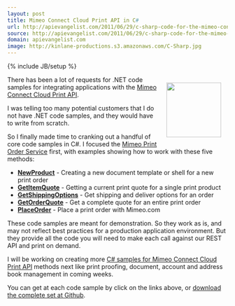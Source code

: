 ```yaml
---
layout: post
title: Mimeo Connect Cloud Print API in C#
url: http://apievangelist.com/2011/06/29/c-sharp-code-for-the-mimeo-connect-cloud-print-api/
source: http://apievangelist.com/2011/06/29/c-sharp-code-for-the-mimeo-connect-cloud-print-api/
domain: apievangelist.com
image: http://kinlane-productions.s3.amazonaws.com/C-Sharp.jpg
---
```

{% include JB/setup %}<p><img style="padding: 15px;" src="http://kinlane-productions.s3.amazonaws.com/C-Sharp.jpg" alt="" width="125" align="right" /><p></p>
There has been a lot of requests for .NET code samples for integrating applications with the <a title="Mimeo Connect Cloud Print API" href="http://developer.mimeo.com/">Mimeo Connect Cloud Print API</a>.<p></p>
I was telling too many potential customers that I do not have .NET code samples, and they would have to write from scratch.<p></p>
So I finally made time to cranking out a handful of core code samples in C#.  I focused the <a title="Mimeo Print Order Service" href="http://developer.mimeo.com/documentation/service_detail.php?ID=5">Mimeo Print Order Service</a> first, with examples showing how to work with these five methods:
<ul class="mainlist">
	<li><strong><a href="http://developer.mimeo.com/code/code_type_detail.php?ID=63&amp;tag=" target="_blank">NewProduct</a></strong> - Creating a new document template or shell for a new print order</li>
	<li><strong><a href="http://developer.mimeo.com/code/code_type_detail.php?ID=60&amp;tag=" target="_blank">GetItemQuote</a></strong> - Getting a current print quote for a single print product</li>
	<li><strong><a href="http://developer.mimeo.com/code/code_type_detail.php?ID=62&amp;tag=" target="_blank">GetShippingOptions</a></strong> - Get shipping and deliver options for an order</li>
	<li><strong><a href="http://developer.mimeo.com/code/code_type_detail.php?ID=61&amp;tag=" target="_blank">GetOrderQuote</a></strong> - Get a complete quote for an entire print order</li>
	<li><strong><a href="http://developer.mimeo.com/code/code_type_detail.php?ID=64&amp;tag=" target="_blank">PlaceOrder</a></strong> - Place a print order with Mimeo.com</li>
</ul>
These code samples are meant for demonstration.  So they work as is, and may not reflect best practices for a production application environment.  But they provide all the code you will need to make each call against our REST API and print on demand.<p></p>
I will be working on creating more <a title="C# samples for the Mimeo Connect Cloud Print API" href="http://developer.mimeo.com/code/code_type_listing.php?tag=CSharp">C# samples for Mimeo Connect Cloud Print API</a> methods next like print proofing, document, account and address book management in coming weeks.<p></p>
You can get at each code sample by click on the links above, or <a title="complete set at Github" href="PlaceOrder">download the complete set at Github</a>.
</p>
